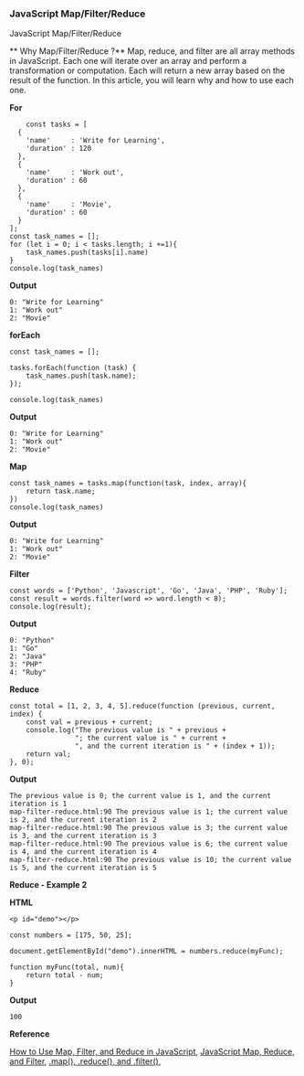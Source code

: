 ### JavaScript Map/Filter/Reduce
JavaScript Map/Filter/Reduce


** Why Map/Filter/Reduce ?**
Map, reduce, and filter are all array methods in JavaScript. Each one will iterate over an array and perform a transformation or computation. Each will return a new array based on the result of the function. In this article, you will learn why and how to use each one.

**For**

```node 
    const tasks = [
  {
    'name'     : 'Write for Learning',
    'duration' : 120
  },
  {
    'name'     : 'Work out',
    'duration' : 60
  },
  {
    'name'     : 'Movie',
    'duration' : 60
  }
];
const task_names = [];
for (let i = 0; i < tasks.length; i +=1){
    task_names.push(tasks[i].name)
}
console.log(task_names)
```

**Output**

```node
0: "Write for Learning"
1: "Work out"
2: "Movie"
```

**forEach**

```node 
const task_names = [];
  
tasks.forEach(function (task) {
    task_names.push(task.name);    
});
 
console.log(task_names) 
```

**Output**

```node
0: "Write for Learning"
1: "Work out"
2: "Movie"
```

**Map**

```node 
const task_names = tasks.map(function(task, index, array){
    return task.name;
})
console.log(task_names)
```

**Output**

```node
0: "Write for Learning"
1: "Work out"
2: "Movie"
```


**Filter**

```node 
const words = ['Python', 'Javascript', 'Go', 'Java', 'PHP', 'Ruby'];
const result = words.filter(word => word.length < 8);
console.log(result);
```

**Output**

```node
0: "Python"
1: "Go"
2: "Java"
3: "PHP"
4: "Ruby"
```

**Reduce**

```node 
const total = [1, 2, 3, 4, 5].reduce(function (previous, current, index) {
    const val = previous + current;
    console.log("The previous value is " + previous + 
                "; the current value is " + current +
                ", and the current iteration is " + (index + 1));
    return val;
}, 0);
```

**Output**

```node
The previous value is 0; the current value is 1, and the current iteration is 1
map-filter-reduce.html:90 The previous value is 1; the current value is 2, and the current iteration is 2
map-filter-reduce.html:90 The previous value is 3; the current value is 3, and the current iteration is 3
map-filter-reduce.html:90 The previous value is 6; the current value is 4, and the current iteration is 4
map-filter-reduce.html:90 The previous value is 10; the current value is 5, and the current iteration is 5
```

**Reduce - Example 2**

**HTML**

```node 
<p id="demo"></p>
```

```node 
const numbers = [175, 50, 25];

document.getElementById("demo").innerHTML = numbers.reduce(myFunc);

function myFunc(total, num){
    return total - num;
}
```

**Output**

```node
100
```


**Reference**

[How to Use Map, Filter, and Reduce in JavaScript](https://code.tutsplus.com/tutorials/how-to-use-map-filter-reduce-in-javascript--cms-26209),
[JavaScript Map, Reduce, and Filter](https://www.freecodecamp.org/news/javascript-map-reduce-and-filter-explained-with-examples/),
[.map(), .reduce(), and .filter()](https://medium.com/poka-techblog/simplify-your-javascript-use-map-reduce-and-filter-bd02c593cc2d),
